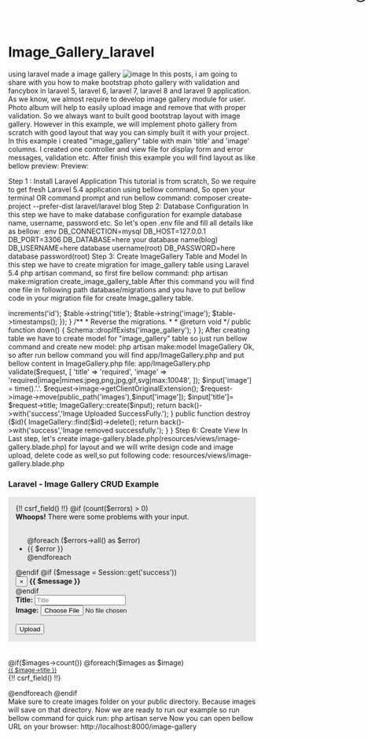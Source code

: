 # Image_Gallery_laravel
using laravel made a image gallery 
![image](https://user-images.githubusercontent.com/90900262/216684950-bf1e81da-562d-4f6a-a3fa-5537baf4c9b3.png)
In this posts, i am going to share with you how to make bootstrap photo gallery with validation and fancybox in laravel 5, laravel 6, laravel 7, laravel 8 and laravel 9 application.
As we know, we almost require to develop image gallery module for user. Photo album will help to easily upload image and remove that with proper validation. So we always want to built good bootstrap layout with image gallery. However in this example, we will implement photo gallery from scratch with good layout that way you can simply built it with your project.
In this example i created "image_gallery" table with main 'title' and 'image' columns. I created one controller and view file for display form and error messages, validation etc. After finish this example you will find layout as like bellow preview:
Preview:



Step 1 : Install Laravel Application
This tutorial is from scratch, So we require to get fresh Laravel 5.4 application using bellow command, So open your terminal OR command prompt and run bellow command:
composer create-project --prefer-dist laravel/laravel blog
Step 2: Database Configuration
In this step we have to make database configuration for example database name, username, password etc. So let's open .env file and fill all details like as bellow:
.env
DB_CONNECTION=mysql
DB_HOST=127.0.0.1
DB_PORT=3306
DB_DATABASE=here your database name(blog)
DB_USERNAME=here database username(root)
DB_PASSWORD=here database password(root)
Step 3: Create ImageGallery Table and Model
In this step we have to create migration for image_gallery table using Laravel 5.4 php artisan command, so first fire bellow command:
php artisan make:migration create_image_gallery_table
After this command you will find one file in following path database/migrations and you have to put bellow code in your migration file for create Image_gallery table.
<?php


use Illuminate\Database\Migrations\Migration;
use Illuminate\Database\Schema\Blueprint;
use Illuminate\Support\Facades\Schema;


return new class extends Migration
{
    /**
     * Run the migrations.
     *
     * @return void
     */
    public function up()
    {
        Schema::create('image_gallery', function (Blueprint $table) {
            $table->increments('id');
            $table->string('title');
            $table->string('image');
            $table->timestamps();
        });
    }


    /**
     * Reverse the migrations.
     *
     * @return void
     */
    public function down()
    {
        Schema::dropIfExists('image_gallery');
    }
};



After creating table we have to create model for "image_gallery" table so just run bellow command and create new model:
php artisan make:model ImageGallery
Ok, so after run bellow command you will find app/ImageGallery.php and put bellow content in ImageGallery.php file:




app/ImageGallery.php


<?php


namespace App\Models;


use Illuminate\Database\Eloquent\Factories\HasFactory;
use Illuminate\Database\Eloquent\Model;


class ImageGallery extends Model
{
    use HasFactory;
    protected $table = 'image_gallery';
    protected $fillable =['title','image'];
}



Step 4: Create Route
In this is step we need to create route for image listing, upload and delete. so open your routes/web.php file and add following route.
routes/web.php
Route::get('/image-gallery',[ImageGalleryController::class,'index']);
Route::post('/image-gallery',[ImageGalleryController::class,'upload']);
Route::delete('/image-gallery/{id}',[ImageGalleryController::class,'destroy']);

Step 5: Create Controller
In this point, now we should create new controller as ImageGalleryController. So run bellow command and create new controller.
php artisan make:controller ImageGalleryController
After bellow command you will find new file in this path app/Http/Controllers/ImageGalleryController.php.
In this controller we will write three method for listing, upload and delete as listed bellow methods:
1)index()
2)upload()
3)destroy()
So, let's copy bellow code and put on ImageGalleryController.php file.
app/Http/Controllers/ImageGalleryController.php
<?php


namespace App\Http\Controllers;


use App\Http\Controllers\Controller;
use Illuminate\Http\Request;
use App\Models\ImageGallery;


class ImageGalleryController extends Controller
{
    // public function index(){
    //     $image = ImageGallery::get();
    //     return view('image-gallery',compact('image'));
    // }
    public function index()
{
    $images = ImageGallery::all();
    return view('image-gallery', compact('images'));
}




    public function upload(Request $request){
        $this->validate($request, [
            'title' => 'required',
            'image' => 'required|image|mimes:jpeg,png,jpg,gif,svg|max:10048',
        ]);
        $input['image'] = time().'.'. $request->image->getClientOriginalExtension();
        $request->image->move(public_path('images'),$input['image']);


        $input['title']= $request->title;
        ImageGallery::create($input);


        return back()->with('success','Image Uploaded SuccessFully.');


    }


    public function destroy ($id){
        ImageGallery::find($id)->delete();
        return back()->with('success','Image removed successfully.');
    }




}



Step 6: Create View
In Last step, let's create image-gallery.blade.php(resources/views/image-gallery.blade.php) for layout and we will write design code and image upload, delete code as well,so put following code:
resources/views/image-gallery.blade.php
<!DOCTYPE html>
<html>
<head>
    <title>Image Gallery Example</title>
    <!-- Latest compiled and minified CSS -->
    <link rel="stylesheet" href="https://maxcdn.bootstrapcdn.com/bootstrap/3.3.7/css/bootstrap.min.css">
    <!-- References: https://github.com/fancyapps/fancyBox -->
    <link rel="stylesheet" href="https://cdnjs.cloudflare.com/ajax/libs/fancybox/2.1.5/jquery.fancybox.min.css" media="screen">
    <script src="https://cdnjs.cloudflare.com/ajax/libs/jquery/3.2.1/jquery.min.js"></script>
    <script src="https://cdnjs.cloudflare.com/ajax/libs/fancybox/2.1.5/jquery.fancybox.min.js"></script>




    <style type="text/css">
    .gallery
    {
        display: inline-block;
        margin-top: 20px;
    }
    .close-icon{
        border-radius: 50%;
        position: absolute;
        right: 5px;
        top: -10px;
        padding: 5px 8px;
    }
    .form-image-upload{
        background: #e8e8e8 none repeat scroll 0 0;
        padding: 15px;
    }
    </style>
</head>
<body>




<div class="container">




    <h3>Laravel - Image Gallery CRUD Example</h3>
    <form action="{{ url('image-gallery') }}" class="form-image-upload" method="POST" enctype="multipart/form-data">




        {!! csrf_field() !!}




        @if (count($errors) > 0)
            <div class="alert alert-danger">
                <strong>Whoops!</strong> There were some problems with your input.<br><br>
                <ul>
                    @foreach ($errors->all() as $error)
                        <li>{{ $error }}</li>
                    @endforeach
                </ul>
            </div>
        @endif




        @if ($message = Session::get('success'))
        <div class="alert alert-success alert-block">
            <button type="button" class="close" data-dismiss="alert">×</button>
                <strong>{{ $message }}</strong>
        </div>
        @endif




        <div class="row">
            <div class="col-md-5">
                <strong>Title:</strong>
                <input type="text" name="title" class="form-control" placeholder="Title">
            </div>
            <div class="col-md-5">
                <strong>Image:</strong>
                <input type="file" name="image" class="form-control">
            </div>
            <div class="col-md-2">
                <br/>
                <button type="submit" class="btn btn-success">Upload</button>
            </div>
        </div>




    </form>




    <div class="row">
    <div class='list-group gallery'>




            @if($images->count())
                @foreach($images as $image)
                <div class='col-sm-4 col-xs-6 col-md-3 col-lg-3'>
                    <a class="thumbnail fancybox" rel="ligthbox" href="/images/{{ $image->image }}">
                        <img class="img-responsive" alt="" src="/images/{{ $image->image }}" />
                        <div class='text-center'>
                            <small class='text-muted'>{{ $image->title }}</small>
                        </div> <!-- text-center / end -->
                    </a>
                    <form action="{{ url('image-gallery',$image->id) }}" method="POST">
                    <input type="hidden" name="_method" value="delete">
                    {!! csrf_field() !!}
                    <button type="submit" class="close-icon btn btn-danger"><i class="glyphicon glyphicon-remove"></i></button>
                    </form>
                </div> <!-- col-6 / end -->
                @endforeach
            @endif




        </div> <!-- list-group / end -->
    </div> <!-- row / end -->
</div> <!-- container / end -->




</body>




<script type="text/javascript">
    $(document).ready(function(){
        $(".fancybox").fancybox({
            openEffect: "none",
            closeEffect: "none"
        });
    });
</script>
</html>

Make sure to create images folder on your public directory.
Because images will save on that directory.
Now we are ready to run our example so run bellow command for quick run:
php artisan serve
Now you can open bellow URL on your browser:
http://localhost:8000/image-gallery
